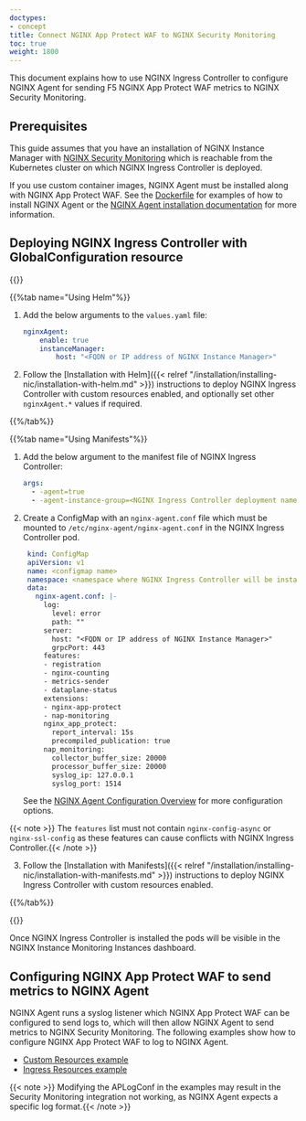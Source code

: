 ```yaml
---
doctypes:
- concept
title: Connect NGINX App Protect WAF to NGINX Security Monitoring
toc: true
weight: 1800
---
```


This document explains how to use NGINX Ingress Controller to configure NGINX Agent for sending F5 NGINX App Protect WAF metrics to NGINX Security Monitoring.

## Prerequisites

This guide assumes that you have an installation of NGINX Instance Manager with [NGINX Security Monitoring](https://docs.nginx.com/nginx-management-suite/installation/vm-bare-metal/install-security-monitoring/) which is reachable from the Kubernetes cluster on which NGINX Ingress Controller is deployed.

If you use custom container images, NGINX Agent must be installed along with NGINX App Protect WAF. See the [Dockerfile](https://github.com/nginxinc/kubernetes-ingress/tree/v3.4.3/build/Dockerfile) for examples of how to install NGINX Agent or the [NGINX Agent installation documentation](https://docs.nginx.com/nginx-agent/installation-upgrade/) for more information.

## Deploying NGINX Ingress Controller with GlobalConfiguration resource

{{<tabs name="deploy-config-resource">}}

{{%tab name="Using Helm"%}}

1. Add the below arguments to the `values.yaml` file:
    ```yaml
    nginxAgent:
        enable: true
        instanceManager:
            host: "<FQDN or IP address of NGINX Instance Manager>"
    ```

2. Follow the [Installation with Helm]({{< relref "/installation/installing-nic/installation-with-helm.md" >}}) instructions to deploy NGINX Ingress Controller with custom resources enabled, and optionally set other `nginxAgent.*` values if required.

{{%/tab%}}

{{%tab name="Using Manifests"%}}

1. Add the below argument to the manifest file of NGINX Ingress Controller:

    ```yaml
    args:
      - -agent=true
      - -agent-instance-group=<NGINX Ingress Controller deployment name>
    ```

2. Create a ConfigMap with an `nginx-agent.conf` file which must be mounted to `/etc/nginx-agent/nginx-agent.conf` in the NGINX Ingress Controller pod.
   ```yaml
    kind: ConfigMap
    apiVersion: v1
    name: <configmap name>
    namespace: <namespace where NGINX Ingress Controller will be installed>
    data:
      nginx-agent.conf: |-
        log:
          level: error
          path: ""
        server:
          host: "<FQDN or IP address of NGINX Instance Manager>"
          grpcPort: 443
        features:
        - registration
        - nginx-counting
        - metrics-sender
        - dataplane-status
        extensions:
        - nginx-app-protect
        - nap-monitoring
        nginx_app_protect:
          report_interval: 15s
          precompiled_publication: true
        nap_monitoring:
          collector_buffer_size: 20000
          processor_buffer_size: 20000
          syslog_ip: 127.0.0.1
          syslog_port: 1514
   ```
   See the [NGINX Agent Configuration Overview](https://docs.nginx.com/nginx-agent/configuration/configuration-overview/) for more configuration options.

{{< note >}} The `features` list must not contain `nginx-config-async` or `nginx-ssl-config` as these features can cause conflicts with NGINX Ingress Controller.{{< /note >}}

3. Follow the [Installation with Manifests]({{< relref "/installation/installing-nic/installation-with-manifests.md" >}}) instructions to deploy NGINX Ingress Controller with custom resources enabled.

{{%/tab%}}

{{</tabs>}}

Once NGINX Ingress Controller is installed the pods will be visible in the NGINX Instance Monitoring Instances dashboard.

## Configuring NGINX App Protect WAF to send metrics to NGINX Agent

NGINX Agent runs a syslog listener which NGINX App Protect WAF can be configured to send logs to, which will then allow NGINX Agent to send metrics to NGINX Security Monitoring. The following examples show how to configure NGINX App Protect WAF to log to NGINX Agent.

- [Custom Resources example](https://github.com/nginxinc/kubernetes-ingress/tree/v3.4.3/examples/custom-resources/security-monitoring)
- [Ingress Resources example](https://github.com/nginxinc/kubernetes-ingress/tree/v3.4.3/examples/ingress-resources/security-monitoring)

{{< note >}} Modifying the APLogConf in the examples may result in the Security Monitoring integration not working, as NGINX Agent expects a specific log format.{{< /note >}}
